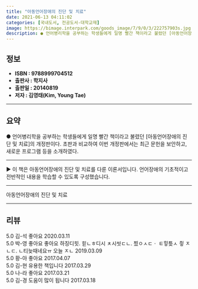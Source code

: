 ```yaml
---
title: "아동언어장애의 진단 및 치료"
date: 2021-06-13 04:11:02
categories: [국내도서, 전공도서-대학교재]
image: https://bimage.interpark.com/goods_image/7/9/0/3/222757903s.jpg
description: ● 언어병리학을 공부하는 학생들에게 일명 빨간 책이라고 불렸던 [아동언어장애의 진단 및 치료]의 개정판이다. 초판과 비교하여 이번 개정판에서는 최근 문헌을 보안하고, 새로운 프로그램 등을 소개하였다.
---
```


## **정보**

- **ISBN : 9788999704512**
- **출판사 : 학지사**
- **출판일 : 20140819**
- **저자 : 김영태(Kim, Young Tae)**

------



## **요약**

●  언어병리학을 공부하는 학생들에게 일명 빨간 책이라고 불렸던 [아동언어장애의 진단 및 치료]의 개정판이다. 초판과 비교하여 이번 개정판에서는 최근 문헌을 보안하고, 새로운 프로그램 등을 소개하였다.

------

▶ 이 책은 아동언어장애의 진단 및 치료를 다룬 이론서입니다. 언어장애의 기초적이고 전반적인 내용을 학습할 수 있도록 구성했습니다.

------


아동언어장애의 진단 및 치료 

------


## **리뷰** 

5.0 김-석 좋아요 2020.03.11 <br/>5.0 박-영 좋아요 좋아요 하징디힛. 힏ㄴㅎ디시 ㅊ시씻ㄷㄴ. 찠ㅇㅅㄷㆍ ㅌ힣틎ㅅ 칗 ㅈㄴㄷ. ㄴ티늦때네요ㅠ 오늘 ㅈㄴ 2019.03.09 <br/>5.0 황-아 좋아요 2017.04.07 <br/>5.0 김-현 유용한 책입니다 2017.03.29 <br/>5.0 나-라 좋아요 2017.03.21 <br/>5.0 김-경 도움이 많이 됩니다 2017.03.18 <br/>